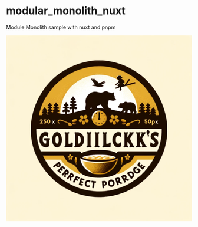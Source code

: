 # modular_monolith_nuxt
Module Monolith sample with nuxt and pnpm

![logo](apps/web/public/images/porridge_logo.webp "Logo")
